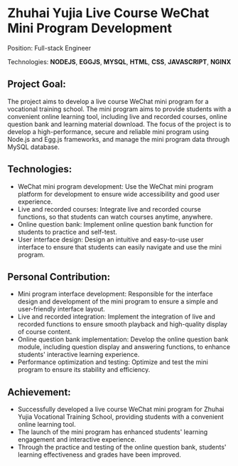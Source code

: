 # Zhuhai Yujia Live Course WeChat Mini Program Development

Position: Full-stack Engineer

Technologies: **NODEJS**, **EGGJS**, **MYSQL**, **HTML**, **CSS**, **JAVASCRIPT**, **NGINX**

## Project Goal:

The project aims to develop a live course WeChat mini program for a vocational training school. The mini program aims to provide students with a convenient online learning tool, including live and recorded courses, online question bank and learning material download. The focus of the project is to develop a high-performance, secure and reliable mini program using Node.js and Egg.js frameworks, and manage the mini program data through MySQL database.

## Technologies:

- WeChat mini program development: Use the WeChat mini program platform for development to ensure wide accessibility and good user experience.
- Live and recorded courses: Integrate live and recorded course functions, so that students can watch courses anytime, anywhere.
- Online question bank: Implement online question bank function for students to practice and self-test.
- User interface design: Design an intuitive and easy-to-use user interface to ensure that students can easily navigate and use the mini program.

## Personal Contribution:

- Mini program interface development: Responsible for the interface design and development of the mini program to ensure a simple and user-friendly interface layout.
- Live and recorded integration: Implement the integration of live and recorded functions to ensure smooth playback and high-quality display of course content.
- Online question bank implementation: Develop the online question bank module, including question display and answering functions, to enhance students' interactive learning experience.
- Performance optimization and testing: Optimize and test the mini program to ensure its stability and efficiency.

## Achievement:

- Successfully developed a live course WeChat mini program for Zhuhai Yujia Vocational Training School, providing students with a convenient online learning tool.
- The launch of the mini program has enhanced students' learning engagement and interactive experience.
- Through the practice and testing of the online question bank, students' learning effectiveness and grades have been improved.
